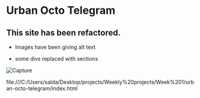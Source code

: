 # Urban Octo Telegram

## This site has been refactored. 

* Images have been giving alt text

* some divs replaced with sections

![Capture](https://user-images.githubusercontent.com/104797672/183740372-daa8089f-214e-4a9b-8b98-eb2a792e4852.PNG)

file:///C:/Users/salda/Desktop/projects/Weekly%20projects/Week%201/urban-octo-telegram/index.html